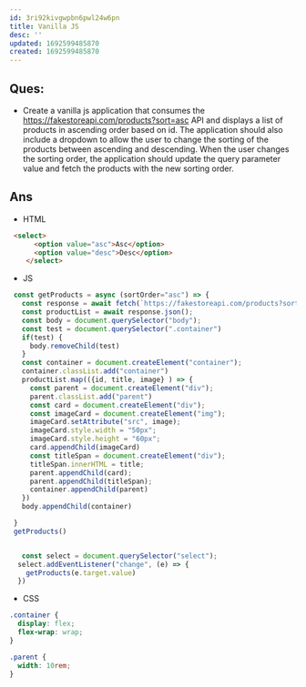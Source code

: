 ```yaml
---
id: 3ri92kivgwpbn6pwl24w6pn
title: Vanilla JS
desc: ''
updated: 1692599485870
created: 1692599485870
---
```

## Ques:

- Create a vanilla js application that consumes the https://fakestoreapi.com/products?sort=asc API 
and displays a list of products in ascending order based on id. 
The application should also include a dropdown to allow the user to change the sorting of the products between ascending and descending. 
When the user changes the sorting order, the application should update the query parameter value and fetch the products with the new sorting order.

## Ans

- HTML 
```html
 <select>
      <option value="asc">Asc</option>
      <option value="desc">Desc</option>
    </select>
```
- JS
```js
 const getProducts = async (sortOrder="asc") => {
   const response = await fetch(`https://fakestoreapi.com/products?sort=${sortOrder}`);
   const productList = await response.json();
   const body = document.querySelector("body");
   const test = document.querySelector(".container")
   if(test) {
     body.removeChild(test)
   }
   const container = document.createElement("container");
   container.classList.add("container")
   productList.map(({id, title, image} ) => {
     const parent = document.createElement("div");
     parent.classList.add("parent")
     const card = document.createElement("div");
     const imageCard = document.createElement("img");
     imageCard.setAttribute("src", image);
     imageCard.style.width = "50px";
     imageCard.style.height = "60px";
     card.appendChild(imageCard)
     const titleSpan = document.createElement("div");
     titleSpan.innerHTML = title;
     parent.appendChild(card);
     parent.appendChild(titleSpan);
     container.appendChild(parent)
   })
   body.appendChild(container)

 }
 getProducts()


   const select = document.querySelector("select");
  select.addEventListener("change", (e) => {
    getProducts(e.target.value)
  })
```

- CSS 
```css
.container {
  display: flex;
  flex-wrap: wrap;
}

.parent {
  width: 10rem;
}
```
